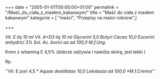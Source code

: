 +++
date = "2005-01-01T00:00:00+01:00"
permalink = "/Maść_do_ciała_z_masłem_kakaowym/"
title = "Maść do ciała z masłem kakaowym"
kategorie = [ "maści", "Przepisy na maści robione",]

+++

*Vit. E liq 10 ml*
*Vit. A+D3 liq 10 ml*
*Glycerini 5,0*
*Butyri Cacao 10,0*
*Eucerini anhydrici*
*3% Sol. Ac. borici aa ad 100,0*
*M.f.Ung.*

Krem z witaminą E 4,5% (dobrze odżywia i nawilża skórę, jest lekki )

Rp.

''Vit. E puri 4,5 *
*Aquae destillatae 10,0*
*Lekobaza ad 100,0*
*M.f.Cremor''
